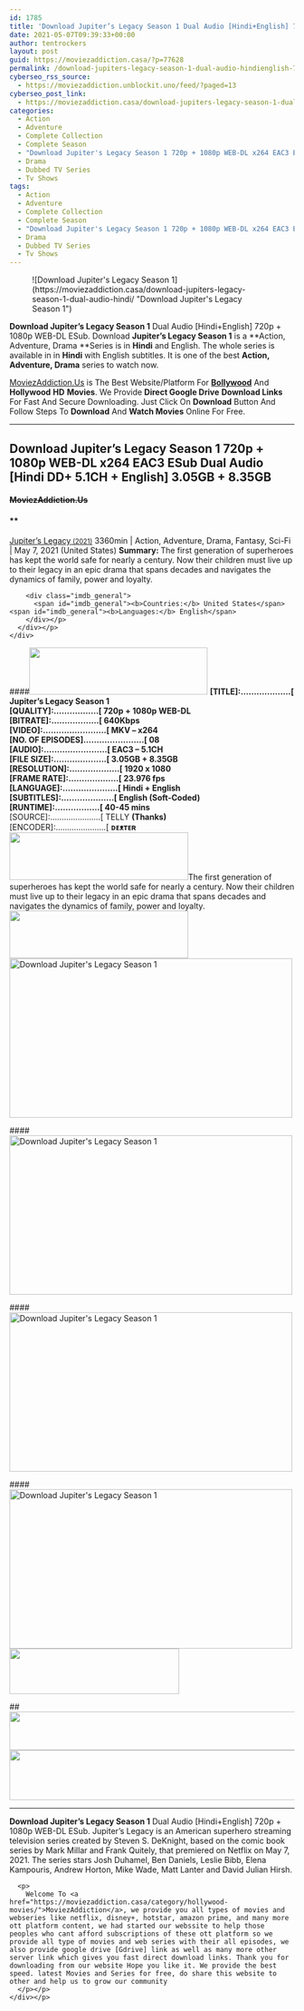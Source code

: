 ```yaml
---
id: 1785
title: 'Download Jupiter’s Legacy Season 1 Dual Audio [Hindi+English] 720p + 1080p WEB-DL ESub'
date: 2021-05-07T09:39:33+00:00
author: tentrockers
layout: post
guid: https://moviezaddiction.casa/?p=77628
permalink: /download-jupiters-legacy-season-1-dual-audio-hindienglish-720p-1080p-web-dl-esub/
cyberseo_rss_source:
  - https://moviezaddiction.unblockit.uno/feed/?paged=13
cyberseo_post_link:
  - https://moviezaddiction.casa/download-jupiters-legacy-season-1-dual-audio-hindi/
categories:
  - Action
  - Adventure
  - Complete Collection
  - Complete Season
  - "Download Jupiter's Legacy Season 1 720p + 1080p WEB-DL x264 EAC3 ESub Dual Audio [Hindi DD+ 5.1CH + English] 3.05GB + 7.33GB ~~MoviezAddiction.Us~~"
  - Drama
  - Dubbed TV Series
  - Tv Shows
tags:
  - Action
  - Adventure
  - Complete Collection
  - Complete Season
  - "Download Jupiter's Legacy Season 1 720p + 1080p WEB-DL x264 EAC3 ESub Dual Audio [Hindi DD+ 5.1CH + English] 3.05GB + 7.33GB ~~MoviezAddiction.Us~~"
  - Drama
  - Dubbed TV Series
  - Tv Shows
---
```

<figure class="entry-thumbnail">![Download Jupiter's Legacy Season 1](https://moviezaddiction.casa/download-jupiters-legacy-season-1-dual-audio-hindi/ "Download Jupiter's Legacy Season 1") </figure> 

**Download Jupiter’s Legacy Season 1** Dual Audio [Hindi+English] 720p + 1080p WEB-DL ESub. Download **Jupiter’s Legacy Season 1** is a **Action, Adventure, Drama&nbsp;**Series is in **Hindi** and English. The whole series is available in in **Hindi** with English subtitles. It is one of the best **Action, Adventure, Drama** series to watch now.

[MoviezAddiction.Us](https://moviezaddiction.casa/category/hollywood-movies/) is The Best Website/Platform For [**Bollywood**](http://bollymovies.me) And **Hollywood** **HD** **Movies**. We Provide **Direct Google Drive** **Download Links** For Fast And Secure Downloading. Just Click On **Download** Button And Follow Steps To **Download** And **Watch Movies** Online For Free.

* * *

## <span><strong>Download Jupiter’s Legacy Season 1</strong> 720p + 1080p WEB-DL x264 EAC3 ESub Dual Audio [Hindi DD+ 5.1CH + English] 3.05GB + 8.35GB</span>

#### <span>~~MoviezAddiction.Us~~</span>

#### **</p> 

<div class="imdb_container">
  <div>
    <div class="imdb_dark">
      <div class="imdb_right">
        <span id="movie_title"><a href="https://www.imdb.com/title/tt5774002" target="_blank" rel="noopener">Jupiter&#8217;s Legacy<small> (2021)</small></a></span> <span id="genres">3360min | Action, Adventure, Drama, Fantasy, Sci-Fi | May 7, 2021 (United States)</span> <span id="summary"><b>Summary: </b>The first generation of superheroes has kept the world safe for nearly a century. Now their children must live up to their legacy in an epic drama that spans decades and navigates the dynamics of family, power and loyalty.</span> </p> 
        
        <div class="imdb_general">
          <span id="imdb_general"><b>Countries:</b> United States</span><span id="imdb_general"><b>Languages:</b> English</span>
        </div></p>
      </div></p>
    </div>
  </div>
</div>

</b></h4> 

####<img loading="lazy" class="aligncenter" src="https://i1.wp.com/moviezaddiction.casa/wp-content/uploads/2018/02/Media-Info.png?zoom=0.8099999785423279&resize=315%2C83&ssl=1" srcset="https://i1.wp.com/moviezaddiction.casa/wp-content/uploads/2018/02/Media-Info.png?zoom=0.8999999761581421&resize=315%2C83&ssl=1" width="315" height="83" /> <span><strong>[TITLE]:……………….[ Jupiter’s Legacy Season 1</strong></span><span><br /></span><span><b></b><b>[QUALITY]:……………..[ 720p + 1080p WEB-DL<br />[BITRATE]:………………[ 640Kbps<br />[VIDEO]:……………………[ MKV – x264<br />[NO. OF EPISODES]…………………..[ 08<br />[AUDIO]:……………………[ EAC3 – 5.1CH<br />[FILE SIZE]:………………..[ 3.05GB + 8.35GB<br />[RESOLUTION]:……………….[ 1920 x 1080<br />[FRAME RATE]:……………….[ 23.976 fps<br />[LANGUAGE]:…………………[ Hindi + English</b></span><span><b><br />[SUBTITLES]:………………..[ English (Soft-Coded)</b><b><br />[RUNTIME]:……………..[ 40-45 mins<br /></b></span><span>[SOURCE]:………………….[ TELLY <b>(Thanks)</b><strong><em><br /></em></strong>[ENCODER]:………………….[&nbsp;<strong>ᴅᴇᴥᴛᴇʀ&nbsp;</strong></span><img loading="lazy" class="aligncenter size-full wp-image-73426" src="https://moviezaddiction.casa/wp-content/uploads/2020/11/Plot.jpeg" alt width="316" height="84" srcset="https://moviezaddiction.casa/wp-content/uploads/2020/11/Plot.jpeg 316w, https://moviezaddiction.casa/wp-content/uploads/2020/11/Plot-300x80.jpeg 300w" sizes="(max-width: 316px) 100vw, 316px" /><span>The first generation of superheroes has kept the world safe for nearly a century. Now their children must live up to their legacy in an epic drama that spans decades and navigates the dynamics of family, power and loyalty.</span>  
<img loading="lazy" class="aligncenter size-full wp-image-73427" src="https://moviezaddiction.casa/wp-content/uploads/2020/11/Screenshots-Button.png" alt width="316" height="84" srcset="https://moviezaddiction.casa/wp-content/uploads/2020/11/Screenshots-Button.png 316w, https://moviezaddiction.casa/wp-content/uploads/2020/11/Screenshots-Button-300x80.png 300w" sizes="(max-width: 316px) 100vw, 316px" /><img loading="lazy" class="aligncenter" src="https://1.bp.blogspot.com/-amHZ_uyhJ5E/YJUJwLsJ-bI/AAAAAAAABB8/ERwT2_WNBpAOAIi7So08xaSdjuLGWoT1gCLcBGAsYHQ/s500/Pb40sK.md.png" alt="Download Jupiter's Legacy Season 1" width="500" height="281" /> 

####<img loading="lazy" class="aligncenter" src="https://1.bp.blogspot.com/-mzN7O0LCCf8/YJUJwXOMDPI/AAAAAAAABCA/cy7nqeidxaMwmO-yWO7jbH72jfg8S-ligCLcBGAsYHQ/s500/Pb4d6V.md.png" alt="Download Jupiter's Legacy Season 1" width="500" height="281" /> 

####<img loading="lazy" class="aligncenter" src="https://1.bp.blogspot.com/-2R7SWOi34TU/YJUJx3i9_FI/AAAAAAAABCE/SqmvcLRMR4kRPlwPi2zZxy2Z_nrnwCCmQCLcBGAsYHQ/s500/Pb4fJo.md.png" alt="Download Jupiter's Legacy Season 1" width="500" height="281" /> 

####<img loading="lazy" class="aligncenter" src="https://1.bp.blogspot.com/-_dtIoi01gFg/YJUJsWoGJiI/AAAAAAAABB4/hFTLNzZmkQsuXap6HxUREyJz5FsTm5yNQCLcBGAsYHQ/s500/Pb4TgH.md.png" alt="Download Jupiter's Legacy Season 1" width="500" height="281" /> _<img loading="lazy" class="aligncenter" src="https://i2.wp.com/moviezaddiction.casa/wp-content/uploads/2018/02/Download-Button-1.png?zoom=0.8099999785423279&resize=300%2C80&ssl=1" srcset="https://i2.wp.com/moviezaddiction.casa/wp-content/uploads/2018/02/Download-Button-1.png?zoom=0.8999999761581421&resize=300%2C80&ssl=1" width="300" height="80" />_

##<img loading="lazy" class="aligncenter" src="https://i1.wp.com/i.imgur.com/Ds7bb.gif?zoom=0.8099999785423279&ssl=1" width="594" height="68" /><img loading="lazy" class="aligncenter" src="https://moviezaddiction.casa//wp-content/uploads/2017/11/cooltext264331638999588.gif" width="675" height="88" /> 

* * *

<div class="bbcode_quote">
  <div class="summary_text">
    <div class="bbcode_quote">
      <p>
        <strong>Download Jupiter’s Legacy Season 1</strong> Dual Audio [Hindi+English] 720p + 1080p WEB-DL ESub. Jupiter’s Legacy is an American superhero streaming television series created by Steven S. DeKnight, based on the comic book series by Mark Millar and Frank Quitely, that premiered on Netflix on May 7, 2021. The series stars Josh Duhamel, Ben Daniels, Leslie Bibb, Elena Kampouris, Andrew Horton, Mike Wade, Matt Lanter and David Julian Hirsh.
      </p>
      
      <p>
        Welcome To <a href="https://moviezaddiction.casa/category/hollywood-movies/">MoviezAddiction</a>, we provide you all types of movies and webseries like netflix, disney+, hotstar, amazon prime, and many more ott platform content, we had started our webssite to help those peoples who cant afford subscriptions of these ott platform so we provide all type of movies and web series with their all episodes, we also provide google drive [Gdrive] link as well as many more other server link which gives you fast direct download links. Thank you for downloading from our website Hope you like it. We provide the best speed. latest Movies and Series for free, do share this website to other and help us to grow our community
      </p></p>
    </div></p>
  </div></p>
</div>